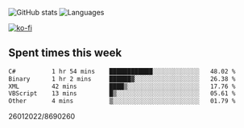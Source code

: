 ![GitHub stats](https://github-readme-stats.vercel.app/api?username=emipa606&theme=github_dark&show_icons=true) 
![Languages](https://github-readme-stats.vercel.app/api/top-langs/?username=emipa606&theme=github_dark&layout=compact)

[![ko-fi](https://ko-fi.com/img/githubbutton_sm.svg)](https://ko-fi.com/G2G55DDYD)

## Spent times this week
<!--START_SECTION:waka-->

```txt
C#          1 hr 54 mins    ████████████░░░░░░░░░░░░░   48.02 %
Binary      1 hr 2 mins     ██████▓░░░░░░░░░░░░░░░░░░   26.38 %
XML         42 mins         ████▒░░░░░░░░░░░░░░░░░░░░   17.76 %
VBScript    13 mins         █▒░░░░░░░░░░░░░░░░░░░░░░░   05.61 %
Other       4 mins          ▒░░░░░░░░░░░░░░░░░░░░░░░░   01.79 %
```

<!--END_SECTION:waka-->


26012022/8690260

